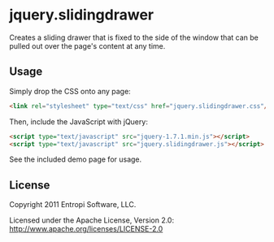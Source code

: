 jquery.slidingdrawer
====================

Creates a sliding drawer that is fixed to the side of the window that can be pulled out over the page's content at any time.

Usage
-----

Simply drop the CSS onto any page:

``` html
<link rel="stylesheet" type="text/css" href="jquery.slidingdrawer.css"/>
```

Then, include the JavaScript with jQuery:

``` html
<script type="text/javascript" src="jquery-1.7.1.min.js"></script>
<script type="text/javascript" src="jquery.slidingdrawer.js"></script>
```

See the included demo page for usage.

License
---------------------

Copyright 2011 Entropi Software, LLC.

Licensed under the Apache License, Version 2.0: http://www.apache.org/licenses/LICENSE-2.0
